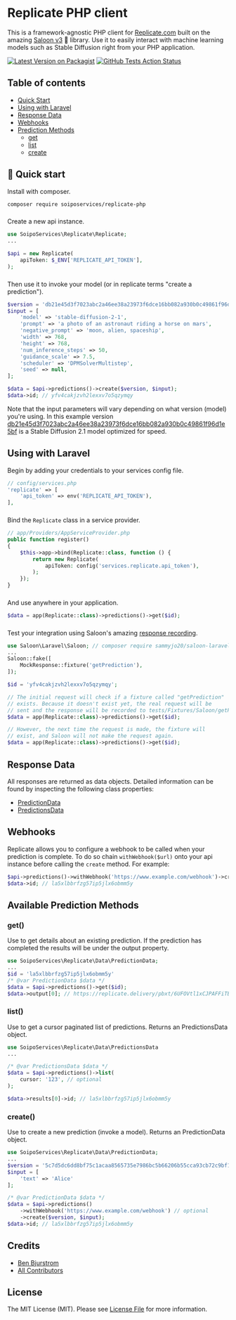 # Replicate PHP client
This is a framework-agnostic PHP client for [Replicate.com](https://replicate.com/) built on the amazing [Saloon v3](https://docs.saloon.dev/) 🤠 library. Use it to easily interact with machine learning models such as Stable Diffusion right from your PHP application.

[![Latest Version on Packagist](https://img.shields.io/packagist/v/soiposervices/replicate-php.svg?style=flat-square)](https://packagist.org/packages/soiposervices/replicate-php)
[![GitHub Tests Action Status](https://img.shields.io/github/actions/workflow/status/SoipoServices/replicate-php/tests.yml?branch=main&label=tests&style=flat-square)](https://github.com/soiposervices/replicate-php/actions?query=workflow%3tests+branch%3Amain)

## Table of contents
- [Quick Start](https://github.com/soiposervices/replicate-php#-quick-start)
- [Using with Laravel](https://github.com/soiposervices/replicate-php#using-with-laravel)
- [Response Data](https://github.com/soiposervices/replicate-php#response-data)
- [Webhooks](https://github.com/soiposervices/replicate-php#webhooks)
- [Prediction Methods](https://github.com/soiposervices/replicate-php#available-prediction-methods)
    - [get](https://github.com/soiposervices/replicate-php#get)
    - [list](https://github.com/soiposervices/replicate-php#list)
    - [create](https://github.com/soiposervices/replicate-php#create)

## 🚀 Quick start

Install with composer.

```bash
composer require soiposervices/replicate-php
```
### 

Create a new api instance.
```php
use SoipoServices\Replicate\Replicate;
...

$api = new Replicate(
    apiToken: $_ENV['REPLICATE_API_TOKEN'],
);
```
###

Then use it to invoke your model (or in replicate terms "create a prediction").
```php
$version = 'db21e45d3f7023abc2a46ee38a23973f6dce16bb082a930b0c49861f96d1e5bf';
$input = [
    'model' => 'stable-diffusion-2-1',
    'prompt' => 'a photo of an astronaut riding a horse on mars',
    'negative_prompt' => 'moon, alien, spaceship',
    'width' => 768,
    'height' => 768,
    'num_inference_steps' => 50,
    'guidance_scale' => 7.5,
    'scheduler' => 'DPMSolverMultistep',
    'seed' => null,
];

$data = $api->predictions()->create($version, $input);
$data->id; // yfv4cakjzvh2lexxv7o5qzymqy
```
Note that the input parameters will vary depending on what version (model) you're using. In this example version [db21e45d3f7023abc2a46ee38a23973f6dce16bb082a930b0c49861f96d1e5bf](https://replicate.com/stability-ai/stable-diffusion/versions/db21e45d3f7023abc2a46ee38a23973f6dce16bb082a930b0c49861f96d1e5bf) is a Stable Diffusion 2.1 model optimized for speed.
###

## Using with Laravel
Begin by adding your credentials to your services config file.
```php
// config/services.php
'replicate' => [
    'api_token' => env('REPLICATE_API_TOKEN'),
],
```
###

Bind the `Replicate` class in a service provider.
```php
// app/Providers/AppServiceProvider.php
public function register()
{
    $this->app->bind(Replicate::class, function () {
        return new Replicate(
            apiToken: config('services.replicate.api_token'),
        );
    });
}
````
###

And use anywhere in your application.
```php
$data = app(Replicate::class)->predictions()->get($id);
```
###

Test your integration using Saloon's amazing [response recording](https://docs.saloon.dev/testing/recording-requests#fixture-path).
```php
use Saloon\Laravel\Saloon; // composer require sammyjo20/saloon-laravel "^2.0"
...
Saloon::fake([
    MockResponse::fixture('getPrediction'),
]);

$id = 'yfv4cakjzvh2lexxv7o5qzymqy';

// The initial request will check if a fixture called "getPrediction" 
// exists. Because it doesn't exist yet, the real request will be
// sent and the response will be recorded to tests/Fixtures/Saloon/getPrediction.json.
$data = app(Replicate::class)->predictions()->get($id);

// However, the next time the request is made, the fixture will 
// exist, and Saloon will not make the request again.
$data = app(Replicate::class)->predictions()->get($id);
```

## Response Data
All responses are returned as data objects. Detailed information can be found by inspecting the following class properties:

* [PredictionData](https://github.com/SoipoServices/replicate-php/blob/main/src/Data/PredictionData.php)
* [PredictionsData](https://github.com/SoipoServices/replicate-php/blob/main/src/Data/PredictionsData.php)

## Webhooks
Replicate allows you to configure a webhook to be called when your prediction is complete. To do so chain `withWebhook($url)` onto your api instance before calling the `create` method. For example:

```php
$api->predictions()->withWebhook('https://www.example.com/webhook')->create($version, $input);
$data->id; // la5xlbbrfzg57ip5jlx6obmm5y
```

## Available Prediction Methods
### get()
Use to get details about an existing prediction. If the prediction has completed the results will be under the output property.
```php
use SoipoServices\Replicate\Data\PredictionData;
...
$id = 'la5xlbbrfzg57ip5jlx6obmm5y'
/* @var PredictionData $data */
$data = $api->predictions()->get($id);
$data->output[0]; // https://replicate.delivery/pbxt/6UFOVtl1xCJPAFFiTB2tfveYBNRLhLmJz8yMQAYCOeZSFhOhA/out-0.png
```

### list()
Use to get a cursor paginated list of predictions. Returns an PredictionsData object.
```php
use SoipoServices\Replicate\Data\PredictionsData
...

/* @var PredictionsData $data */
$data = $api->predictions()->list(
    cursor: '123', // optional
);

$data->results[0]->id; // la5xlbbrfzg57ip5jlx6obmm5y

```
### create()
Use to create a new prediction (invoke a model). Returns an PredictionData object.
```php
use SoipoServices\Replicate\Data\PredictionData;
...
$version = '5c7d5dc6dd8bf75c1acaa8565735e7986bc5b66206b55cca93cb72c9bf15ccaa';
$input = [
    'text' => 'Alice'
];

/* @var PredictionData $data */
$data = $api->predictions()
    ->withWebhook('https://www.example.com/webhook') // optional
    ->create($version, $input);
$data->id; // la5xlbbrfzg57ip5jlx6obmm5y
```

## Credits

- [Ben Bjurstrom](https://github.com/benbjurstrom)
- [All Contributors](../../contributors)

## License

The MIT License (MIT). Please see [License File](LICENSE.md) for more information.
